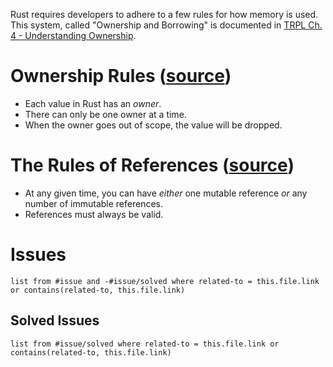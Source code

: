 Rust requires developers to adhere to a few rules for how memory is used. This system, called "Ownership and Borrowing" is documented in [TRPL Ch. 4 - Understanding Ownership](https://doc.rust-lang.org/book/ch04-02-references-and-borrowing.html).
# Ownership Rules ([source](https://doc.rust-lang.org/book/ch04-01-what-is-ownership.html#ownership-rules))
- Each value in Rust has an _owner_.
- There can only be one owner at a time.
- When the owner goes out of scope, the value will be dropped.
# The Rules of References ([source](https://doc.rust-lang.org/book/ch04-02-references-and-borrowing.html#the-rules-of-references))
- At any given time, you can have _either_ one mutable reference _or_ any number of immutable references.
- References must always be valid.
# Issues
```dataview
list from #issue and -#issue/solved where related-to = this.file.link or contains(related-to, this.file.link)
```
## Solved Issues
```dataview
list from #issue/solved where related-to = this.file.link or contains(related-to, this.file.link)
```
